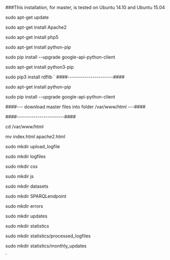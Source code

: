 ###This installation, for master, is tested on Ubuntu 14.10 and Ubuntu 15.04

sudo apt-get update

sudo apt-get install Apache2

sudo apt-get install php5

sudo apt-get install python-pip

sudo pip install --upgrade google-api-python-client



sudo apt-get install python3-pip

sudo pip3 install rdflib
`
####----------------------####


sudo apt-get install python-pip

sudo pip install --upgrade google-api-python-client


####--- download master files into folder /var/www/html ---####


####-----------------------####


cd /var/www/html

mv index.html apache2.html

sudo mkdir upload_logfile

sudo mkdir logfiles

sudo mkdir css

sudo mkdir js

sudo mkdir datasets

sudo mkdir SPARQLendpoint

sudo mkdir errors

sudo mkdir updates

sudo mkdir statistics

sudo mkdir statistics/processed_logfiles

sudo mkdir statistics/monthly_updates


`

